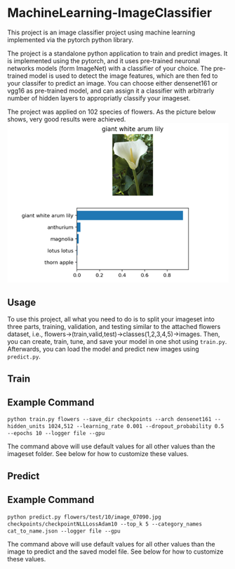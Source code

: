 # MachineLearning-ImageClassifier
This project is an image classifier project using machine learning implemented via the pytorch python library. 

The project is a standalone python application to train and predict images. It is implemented using the pytorch, and it uses pre-trained neuronal networks models (form ImageNet) with a classifier of your choice. The pre-trained model is used to detect the image features, which are then fed to your classifer to predict an image. You can choose either densenet161 or vgg16 as pre-trained model, and can assign it a classifier with arbitrarly number of hidden layers to appropriatly classify your imageset. 

The project was applied on 102 species of flowers. As the picture below shows, very good results were achieved.
![Example result](./figures/prediction_result_image.png)

## Usage
To use this project, all what you need to do is to split your imageset into three parts, training, validation, and testing similar to the attached flowers dataset, i.e., flowers->(train,valid,test)->classes(1,2,3,4,5)->images. Then, you can create, train, tune, and save your model in one shot using `train.py`. Afterwards, you can load the model and predict new images using `predict.py`.

## Train
## Example Command
```
python train.py flowers --save_dir checkpoints --arch densenet161 --hidden_units 1024,512 --learning_rate 0.001 --dropout_probability 0.5 --epochs 10 --logger file --gpu 
```
The command above will use default values for all other values than the imageset folder. See below for how to customize these values.

## Predict
## Example Command
```
python predict.py flowers/test/10/image_07090.jpg checkpoints/checkpointNLLLossAdam10 --top_k 5 --category_names cat_to_name.json --logger file --gpu
```
The command above will use default values for all other values than the image to predict and the saved model file. See below for how to customize these values.

